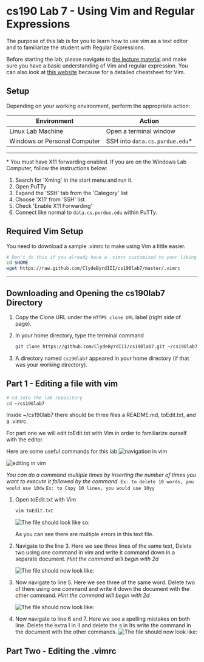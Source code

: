 cs190 Lab 7 - Using Vim and Regular Expressions
=========

The purpose of this lab is for you to learn how to use vim as a text editor and to familiarize the student
with Regular Expressions.

Before starting the lab, please navigate to [the lecture material](https://docs.google.com/presentation/d/1mm5oDlTgyXVmkHaTHhWeHtDz9cT-MoGLzLolqzNGFEs/edit?usp=sharing) and make sure you have a basic understanding of Vim and regular expression. You can also look at [this website](http://www.fprintf.net/vimCheatSheet.html) because for a detailed cheatsheet for Vim.

## Setup ##

Depending on your working environment, perform the appropriate action:

| Environment   | Action        |
| ------------- | ------------- |
| Linux Lab Machine            | Open a terminal window        |
| Windows or Personal Computer | SSH into `data.cs.purdue.edu`*  |

----

\* You must have X11 forwarding enabled. If you are on the Windows Lab Computer, follow the instructions below:

1. Search for 'Xming' in the start menu and run it.
2. Open PuTTy
3. Expand the 'SSH' tab from the 'Category' list
4. Choose 'X11' from 'SSH' list
5. Check 'Enable X11 Forwarding'
6. Connect like normal to `data.cs.purdue.edu` within PuTTy.

## Required Vim Setup ##

You need to download a sample .vimrc to make using Vim a little easier.

```bash
# Don't do this if you already have a .vimrc customized to your liking
cd $HOME
wget https://raw.github.com/ClydeByrdIII/cs190lab7/master/.vimrc
```

----

## Downloading and Opening the cs190lab7 Directory ##

1. Copy the Clone URL under the `HTTPS clone URL` label (right side of page).
2. In your home directory, type the terminal command

    ```bash
    git clone https://github.com/ClydeByrdIII/cs190lab7.git ~/cs190lab7
    ```

3. A directory named `cs190lab7` appeared in your home directory (if that was your working directory).
    

## Part 1 - Editing a file with vim ##

```bash
# cd into the lab repository
cd ~/cs190lab7
```

Inside ~/cs190lab7 there should be three files a README.md, toEdit.txt, and a .vimrc.

For part one we will edit toEdit.txt with Vim in order to familiarize ourself with the editor.

Here are some useful commands for this lab
![navigation in vim](http://i.imgur.com/oZTcHDE.png)

![editing in vim](http://i.imgur.com/noTuncZ.png)

*You can do a command multiple times by inserting the number of times you want to execute it followed by the command.*
`Ex: to delete 10 words, you would use 10dw`
`Ex: to Copy 10 lines, you would use 10yy`

1. Open toEdit.txt with Vim
    ```bash
    vim toEdit.txt
    ```
    ![The file should look like so:](http://i.imgur.com/GC7qccO.png)

    As you can see there are multiple errors in this text file.

2. Navigate to the line 3.
    Here we see three lines of the same text,
    Delete two using one command in vim and 
    write it command down in a separate document.
    *Hint the command will begin with 2d*

    ![The file should now look like:](http://i.imgur.com/jdzhq5s.png)

3. Now navigate to line 5. Here we see three of the same word.
   Delete two of them using one command and
   write it down the document with the other command.
   *Hint the command will begin with 2d*

   ![The file should now look like:](http://i.imgur.com/Jcoke7v.png)

4. Now navigate to line 6 and 7. Here we see a spelling mistakes on both line.
   Delete the extra I in II and delete the s in Its
   write the command in the document with the other commands.
   ![The file should now look like:](http://i.imgur.com/Hhb4lw0.png)

## Part Two - Editing the .vimrc ##
